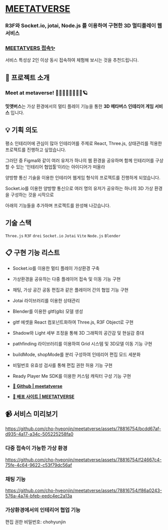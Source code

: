 # [MEETATVERSE](https://meetatverse-client-u16512.vm.elestio.app/)

### R3F와 Socket.io, jotai, Node.js 를 이용하여 구현한 3D 멀티플레이 웹 서비스

### [MEETATVERS 접속✨](https://meetatverse-client-u16512.vm.elestio.app/)
서비스 특성상 2인 이상 동시 접속하여 체험해 보시는 것을 추천드립니다.


## 💬 프로젝트 소개 

### Meet at metaverse! 🙋🏻‍♀️🙋🏻‍♂️🙋🏻🪐

**밋앳버스**는 가상 환경에서의 멀티 플레이 기능을 통한 **3D 메타버스 인테리어 게임 서비스** 입니다.

## 💡 기획 의도


평소 인테리어에 관심이 많아 인테리어를 주제로 React, Three.js, 상태관리를 적용한 프로젝트를 진행하고 싶었습니다.

그러던 중 Figma와 같이 여러 유저가 하나의 웹 환경을 공유하며 함께 인테리어를 구상할 수 있는 '인테리어 협업툴'이라는 아이디어가 떠올라

양방향 통신 기술을 이용한 인테리어 웹게임 형식의 프로젝트를 진행하게 되었습니다.

Socket.io를 이용한 양방향 통신으로 여러 명의 유저가 공유하는 하나의 3D 가상 환경을 구성하는 것을 시작으로

아래의 기능들을 추가하며 프로젝트를 완성해 나갔습니다.

## 기술 스택

`Three.js` `R3F` `drei` `Socket.io` `Jotai` `Vite` `Node.js` `Blender`

## 📋 구현 기능 리스트

- Socket.io를 이용한 멀티 플레이 가상환경 구축
- 가상환경을 공유하는 다중 플레이어 접속 및 이동 기능 구현
- 채팅, 가상 공간 공동 편집과 같은 플레이어 간의 협업 기능 구현
- Jotai 라이브러리를 이용한 상태관리 
- Blender를 이용한 gltf(glb) 모델 생성
- gltf 에셋을 React 컴포넌트화하여 Three.js, R3F Object로 구현
- Shadow와 Light 세부 조정을 통해 3D 그래픽의 공간감 및 현실감 증대
- pathfinding 라이브러리를 이용하여 Grid 시스템 및 3D모델 이동 기능 구현
- buildMode, shopMode를 분리 구성하여 인테리어 편집 모드 세분화
- 비밀번호 유효성 검사를 통해 편집 권한 허용 기능 구현
- Ready Player Me SDK를 이용한 커스텀 캐릭터 구성 기능 구현

- **[🔗 Github | meetatverse](https://github.com/cho-hyeonjin/meetatverse)**
- **[🔗 배포 사이트 | MEETATVERSE](https://meetatverse-client-u16512.vm.elestio.app/)**

<!-- 실시간 양방향 통신으로 채팅 및 실시간 멀티플레이 기능 - 협업 기능으로의 확장 -->

## 📹 서비스 미리보기

https://github.com/cho-hyeonjin/meetatverse/assets/78816754/bcdd67af-d935-4a17-a34c-505225258fa0

### 다중 접속이 가능한 가상 환경

https://github.com/cho-hyeonjin/meetatverse/assets/78816754/f24667c4-75fe-4c64-9622-c53f79dc56af

### 채팅 기능

https://github.com/cho-hyeonjin/meetatverse/assets/78816754/f86a0243-576a-4a74-bfeb-eedc4ec2a13a

### 가상환경에서의 인테리어 협업 기능

편집 권한 비밀번호: chohyunjin
